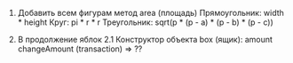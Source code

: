1. Добавить всем фигурам метод area (площадь)
  Прямоугольник: width * height
  Круг: pi * r * r
  Треугольник: sqrt(p * (p - a) * (p - b) * (p - c))



2. В продолжение яблок
2.1 Конструктор объекта box (ящик): 
  amount 
  changeAmount (transaction) => ??
